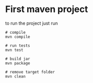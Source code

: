 # First maven project

to run the project just run

```shell
# compile
mvn compile

# run tests
mvn test

# build jar
mvn package

# remove target folder
mvn clean
```